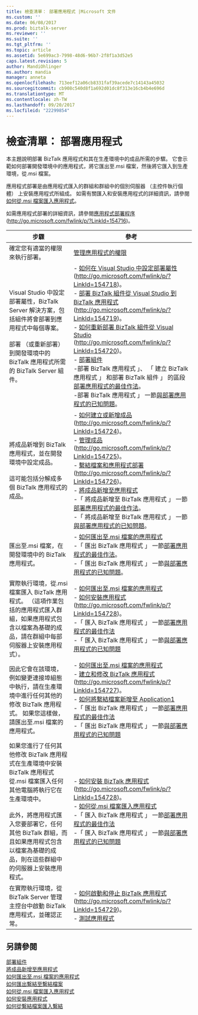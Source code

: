 ```yaml
---
title: 檢查清單： 部署應用程式 |Microsoft 文件
ms.custom: ''
ms.date: 06/08/2017
ms.prod: biztalk-server
ms.reviewer: ''
ms.suite: ''
ms.tgt_pltfrm: ''
ms.topic: article
ms.assetid: 5e699ac3-7998-48d6-96b7-2f8f1a3d52e5
caps.latest.revision: 5
author: MandiOhlinger
ms.author: mandia
manager: anneta
ms.openlocfilehash: 713eef12a06cb8331faf39acede7c14143a45032
ms.sourcegitcommit: cb908c540d8f1a692d01dc8f313e16cb4b4e696d
ms.translationtype: MT
ms.contentlocale: zh-TW
ms.lasthandoff: 09/20/2017
ms.locfileid: "22299854"
---
```

# <a name="checklist-deploying-an-application"></a>檢查清單： 部署應用程式
本主題說明部署 BizTalk 應用程式和其在生產環境中的成品所需的步驟。 它會示範如何部署開發環境中的應用程式，將它匯出至.msi 檔案，然後將它匯入到生產環境，從.msi 檔案。  
  
 應用程式部署是由應用程式匯入的群組和群組中的個別伺服器 （主控件執行個體） 上安裝應用程式所組成。 如需有關匯入和安裝應用程式的詳細資訊，請參閱[如何從.msi 檔案匯入應用程式](../technical-guides/how-to-import-an-application-from-an-msi-file.md)。  
  
 如需應用程式部署的詳細資訊，請參閱[應用程式部署程序](http://go.microsoft.com/fwlink/p/?LinkId=154716)(http://go.microsoft.com/fwlink/p/?LinkId=154716)。  
  
|步驟|參考|  
|-----------|---------------|  
|確定您有適當的權限來執行部署。|[管理應用程式的權限](../technical-guides/permissions-for-managing-an-application.md)|  
|Visual Studio 中設定部署屬性，BizTalk Server 解決方案，包括組件將會部署到應用程式中每個專案。<br /><br /> 部署 （或重新部署） 到開發環境中的 BizTalk 應用程式所需的 BizTalk Server 組件。|-   [如何在 Visual Studio 中設定部署屬性](http://go.microsoft.com/fwlink/p/?LinkId=154718)(http://go.microsoft.com/fwlink/p/?LinkId=154718)。<br />-   [部署 BizTalk 組件從 Visual Studio 到 BizTalk 應用程式](http://go.microsoft.com/fwlink/p/?LinkId=154719)(http://go.microsoft.com/fwlink/p/?LinkId=154719)。<br />-   [如何重新部署 BizTalk 組件從 Visual Studio](http://go.microsoft.com/fwlink/p/?LinkId=154720) (http://go.microsoft.com/fwlink/p/?LinkId=154720)。<br />-   [部署組件](../technical-guides/deploying-an-assembly.md)<br />-部署 BizTalk 應用程式 」、 「 建立 BizTalk 應用程式 」 和部署 BizTalk 組件 」 的區段[部署應用程式的最佳作法](http://msdn.microsoft.com/library/gg634504.aspx)。<br />-部署 BizTalk 應用程式 」 一節[與部署應用程式的已知問題](../technical-guides/known-issues-with-deploying-an-application.md)。|  
|將成品新增到 BizTalk 應用程式，並在開發環境中設定成品。<br /><br /> 這可能包括分解成多個 BizTalk 應用程式的成品。|-   [如何建立或新增成品](http://go.microsoft.com/fwlink/p/?LinkId=154724)(http://go.microsoft.com/fwlink/p/?LinkId=154724)。<br />-   [管理成品](http://go.microsoft.com/fwlink/p/?LinkId=154725)(http://go.microsoft.com/fwlink/p/?LinkId=154725)。<br />-   [繫結檔案和應用程式部署](http://go.microsoft.com/fwlink/p/?LinkId=154726)(http://go.microsoft.com/fwlink/p/?LinkId=154726)。<br />-   [將成品新增至應用程式](../technical-guides/adding-artifacts-to-an-application.md)<br />-「 將成品新增至 BizTalk 應用程式 」 一節[部署應用程式的最佳作法](http://msdn.microsoft.com/library/gg634504.aspx)。<br />-「 將成品新增至 BizTalk 應用程式 」 一節[與部署應用程式的已知問題](../technical-guides/known-issues-with-deploying-an-application.md)。|  
|匯出至.msi 檔案，在開發環境中的 BizTalk 應用程式。|-   [如何匯出至.msi 檔案的應用程式](../technical-guides/how-to-export-an-application-to-an-msi-file.md)<br />-「 匯出 BizTalk 應用程式 」 一節[部署應用程式的最佳作法](http://msdn.microsoft.com/library/gg634504.aspx)。<br />-「 匯出 BizTalk 應用程式 」 一節[與部署應用程式的已知問題](../technical-guides/known-issues-with-deploying-an-application.md)。|  
|實際執行環境，從.msi 檔案匯入 BizTalk 應用程式。 （這項作業包括的應用程式匯入群組，如果應用程式包含以檔案為基礎的成品，請在群組中每部伺服器上安裝應用程式）。|-   [如何匯出至.msi 檔案的應用程式](../technical-guides/how-to-export-an-application-to-an-msi-file.md)<br />-   [如何安裝應用程式](http://go.microsoft.com/fwlink/p/?LinkId=154728)(http://go.microsoft.com/fwlink/p/?LinkId=154728)。<br />-「 匯入 BizTalk 應用程式 」 一節[部署應用程式的最佳作法](http://msdn.microsoft.com/library/gg634504.aspx)<br />-「 匯入 BizTalk 應用程式 」 一節[與部署應用程式的已知問題](../technical-guides/known-issues-with-deploying-an-application.md)|  
|因此它會在該環境，例如變更連接埠組態中執行，請在生產環境中進行任何其他的修改 BizTalk 應用程式。 如果您這樣做，請匯出至.msi 檔案的應用程式。|-   [如何匯出至.msi 檔案的應用程式](../technical-guides/how-to-export-an-application-to-an-msi-file.md)<br />-   [建立和修改 BizTalk 應用程式](http://go.microsoft.com/fwlink/p/?LinkId=154727)(http://go.microsoft.com/fwlink/p/?LinkId=154727)。<br />-   [如何將繫結檔案新增至 Application1](../technical-guides/how-to-add-a-binding-file-to-an-application1.md)<br />-「 匯出 BizTalk 應用程式 」 一節[部署應用程式的最佳作法](http://msdn.microsoft.com/library/gg634504.aspx)<br />-「 匯出 BizTalk 應用程式 」 一節[與部署應用程式的已知問題](../technical-guides/known-issues-with-deploying-an-application.md)|  
|如果您進行了任何其他修改 BizTalk 應用程式在生產環境中安裝 BizTalk 應用程式從.msi 檔案匯入任何其他電腦將執行它在生產環境中。<br /><br /> 此外，將應用程式匯入您要部署它，任何其他 BizTalk 群組，而且如果應用程式包含以檔案為基礎的成品，則在這些群組中的伺服器上安裝應用程式。|-   [如何安裝 BizTalk 應用程式](http://go.microsoft.com/fwlink/p/?LinkId=154728)(http://go.microsoft.com/fwlink/p/?LinkId=154728)。<br />-   [如何從.msi 檔案匯入應用程式](../technical-guides/how-to-import-an-application-from-an-msi-file.md)<br />-「 匯入 BizTalk 應用程式 」 一節[部署應用程式的最佳作法](http://msdn.microsoft.com/library/gg634504.aspx)<br />-「 匯入 BizTalk 應用程式 」 一節[與部署應用程式的已知問題](../technical-guides/known-issues-with-deploying-an-application.md)|  
|在實際執行環境，從 BizTalk Server 管理主控台中啟動 BizTalk 應用程式，並確認正常。|-   [如何啟動和停止 BizTalk 應用程式](http://go.microsoft.com/fwlink/p/?LinkId=154729)(http://go.microsoft.com/fwlink/p/?LinkId=154729)。<br />-   [測試應用程式](../technical-guides/testing-an-application.md)|  
  
## <a name="see-also"></a>另請參閱  
 [部署組件](../technical-guides/deploying-an-assembly.md)   
 [將成品新增至應用程式](../technical-guides/adding-artifacts-to-an-application.md)   
 [如何匯出至.msi 檔案的應用程式](../technical-guides/how-to-export-an-application-to-an-msi-file.md)   
 [如何匯出繫結至繫結檔案](../technical-guides/how-to-export-bindings-to-a-binding-file.md)   
 [如何從.msi 檔案匯入應用程式](../technical-guides/how-to-import-an-application-from-an-msi-file.md)   
 [如何安裝應用程式](../technical-guides/how-to-install-an-application.md)   
 [如何從繫結檔案匯入繫結](../technical-guides/how-to-import-bindings-from-a-binding-file.md)